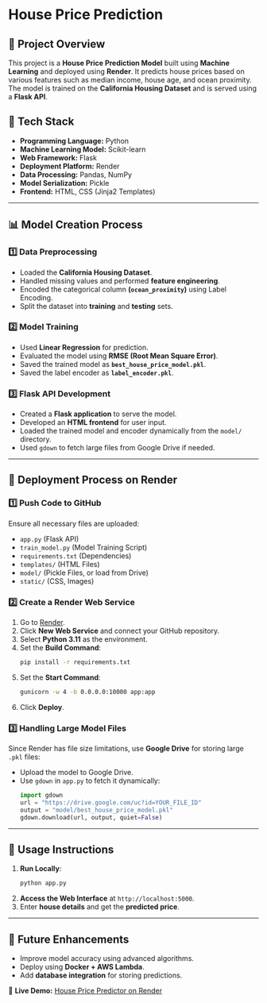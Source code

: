 # House Price Prediction

## 📌 Project Overview
This project is a **House Price Prediction Model** built using **Machine Learning** and deployed using **Render**. It predicts house prices based on various features such as median income, house age, and ocean proximity. The model is trained on the **California Housing Dataset** and is served using a **Flask API**.

## 🚀 Tech Stack
- **Programming Language:** Python
- **Machine Learning Model:** Scikit-learn
- **Web Framework:** Flask
- **Deployment Platform:** Render
- **Data Processing:** Pandas, NumPy
- **Model Serialization:** Pickle
- **Frontend:** HTML, CSS (Jinja2 Templates)

---
## 📊 Model Creation Process
### 1️⃣ Data Preprocessing
- Loaded the **California Housing Dataset**.
- Handled missing values and performed **feature engineering**.
- Encoded the categorical column **(`ocean_proximity`)** using Label Encoding.
- Split the dataset into **training** and **testing** sets.

### 2️⃣ Model Training
- Used **Linear Regression** for prediction.
- Evaluated the model using **RMSE (Root Mean Square Error)**.
- Saved the trained model as **`best_house_price_model.pkl`**.
- Saved the label encoder as **`label_encoder.pkl`**.

### 3️⃣ Flask API Development
- Created a **Flask application** to serve the model.
- Developed an **HTML frontend** for user input.
- Loaded the trained model and encoder dynamically from the `model/` directory.
- Used `gdown` to fetch large files from Google Drive if needed.

---
## 🔧 Deployment Process on Render
### 1️⃣ Push Code to GitHub
Ensure all necessary files are uploaded:
- `app.py` (Flask API)
- `train_model.py` (Model Training Script)
- `requirements.txt` (Dependencies)
- `templates/` (HTML Files)
- `model/` (Pickle Files, or load from Drive)
- `static/` (CSS, Images)

### 2️⃣ Create a Render Web Service
1. Go to [Render](https://render.com/).
2. Click **New Web Service** and connect your GitHub repository.
3. Select **Python 3.11** as the environment.
4. Set the **Build Command**:
   ```bash
   pip install -r requirements.txt
   ```
5. Set the **Start Command**:
   ```bash
   gunicorn -w 4 -b 0.0.0.0:10000 app:app
   ```
6. Click **Deploy**.

### 3️⃣ Handling Large Model Files
Since Render has file size limitations, use **Google Drive** for storing large `.pkl` files:
- Upload the model to Google Drive.
- Use `gdown` in `app.py` to fetch it dynamically:
  ```python
  import gdown
  url = "https://drive.google.com/uc?id=YOUR_FILE_ID"
  output = "model/best_house_price_model.pkl"
  gdown.download(url, output, quiet=False)
  ```

---
## 🎯 Usage Instructions
1. **Run Locally**:
   ```bash
   python app.py
   ```
2. **Access the Web Interface** at `http://localhost:5000`.
3. Enter **house details** and get the **predicted price**.

---
## 🎉 Future Enhancements
- Improve model accuracy using advanced algorithms.
- Deploy using **Docker + AWS Lambda**.
- Add **database integration** for storing predictions.

🔗 **Live Demo:** [House Price Predictor on Render](https://your-app-url.render.com/)

